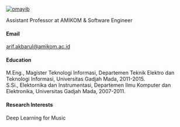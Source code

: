 

[![omayib](https://img.shields.io/badge/omayib-github-blue?logo=github)](https://github.com/omayib)

Assistant Professor at AMIKOM & Software Engineer

#### Email
arif.akbarul@amikom.ac.id

#### Education
M.Eng., Magister Teknologi Informasi, Departemen Teknik Elektro dan Teknologi Informasi, Universitas Gadjah Mada, 2011-2015.\
S.Si., Elektornika dan Instrumentasi, Departemen Ilmu Komputer dan Elektronika, Universitas Gadjah Mada, 2007-2011.

#### Research Interests
Deep Learning for Music

